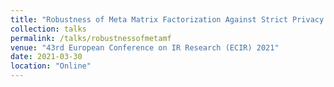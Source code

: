 ```yaml
---
title: "Robustness of Meta Matrix Factorization Against Strict Privacy Constraints"
collection: talks
permalink: /talks/robustnessofmetamf
venue: "43rd European Conference on IR Research (ECIR) 2021"
date: 2021-03-30
location: "Online"
---
```

